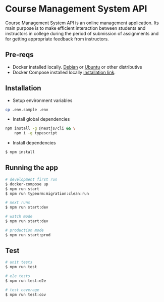 # Course Management System API

Course Management System API is an online management application. Its main purpose is to make efficient interaction
between students and instructors in college during the period of submission of assignments and for getting appropriate
feedback from instructors.

## Pre-reqs

- Docker installed locally. [Debian](https://docs.docker.com/engine/install/debian/)
  or [Ubuntu](https://docs.docker.com/engine/install/ubuntu/) or other distributive
- Docker Compose installed locally [installation link](https://docs.docker.com/compose/install/).

## Installation

- Setup environment variables

```sh
cp .env.sample .env
```

- Install global dependencies

```sh
npm install -g @nestjs/cli && \
    npm i -g typescript
```

- Install dependencies

```bash
$ npm install
```

## Running the app

```bash
# development first run
$ docker-compose up
$ npm run start
$ npm run typeorm:migration:clean:run 

# next runs
$ npm run start:dev

# watch mode
$ npm run start:dev

# production mode
$ npm run start:prod
```

## Test

```bash
# unit tests
$ npm run test

# e2e tests
$ npm run test:e2e

# test coverage
$ npm run test:cov
```
